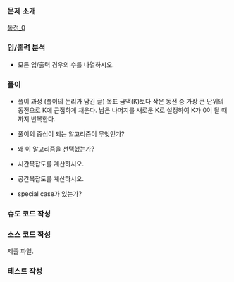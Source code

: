 ### 문제 소개
[동전_0](link_to_problem)

### 입/출력 분석
- 모든 입/출력 경우의 수를 나열하시오.

### 풀이
- 풀이 과정 (풀이의 논리가 담긴 글)
목표 금액(K)보다 작은 동전 중 가장 큰 단위의 동전으로 K에 근접하게 채운다.
남은 나머지를 새로운 K로 설정하여 K가 0이 될 때까지 반복한다.

- 풀이의 중심이 되는 알고리즘이 무엇인가?

- 왜 이 알고리즘을 선택했는가?

- 시간복잡도를 계산하시오.

- 공간복잡도를 계산하시오.

- special case가 있는가?

### 슈도 코드 작성

### 소스 코드 작성
제출 파일.

### 테스트 작성
